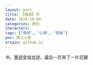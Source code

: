```yaml
---
layout: post
title: 【情感】书
date: 2020-10-04
categories: 原创
characters: 
tags: ["情感", "心理", "想象"]
pov: 第三人称
origin: github.io
---
```


书，墨迹变成血迹，最后一页夹了一片花瓣
